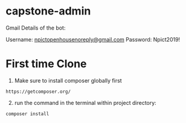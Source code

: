 # capstone-admin

Gmail Details of the bot:

Username: npictopenhousenoreply@gmail.com
Password: Npict2019!

# First time Clone
1. Make sure to install composer globally first

```
https://getcomposer.org/
```

2. run the command in the terminal within project directory:

```
composer install
```